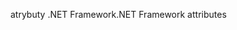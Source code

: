 <span data-ttu-id="eb53b-101">atrybuty .NET Framework</span><span class="sxs-lookup"><span data-stu-id="eb53b-101">.NET Framework attributes</span></span>